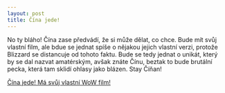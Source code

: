 ```yaml
---
layout: post
title: Čína jede!
---
```

No ty bláho! Čína zase předvádí, že si může dělat, co chce. Bude mít svůj vlastní film, ale bdue se jednat spíše o nějakou jejich vlastní verzi,
protože Blizzard se distancuje od tohoto faktu. Bude se tedy jednat o unikát, který by se dal nazvat amatérským, avšak znáte Čínu, beztak to bude
brutální pecka, která tam sklidí ohlasy jako blázen. Stay Číňan!

<a class="embedly-card" href="http://kotaku.com/china-has-its-own-wow-movie-1776430102">Čína jede! Má svůj vlastní WoW film!</a>
<script async src="//cdn.embedly.com/widgets/platform.js" charset="UTF-8"></script>

